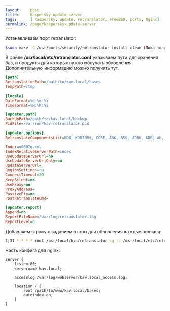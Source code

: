 ```yaml
---
layout:    post
title:     Kaspersky update server
tags:      [ Kaspersky, update, retranslator, FreeBSD, ports, Nginx]
permalink: /page/kaspersky-update-server
---
```


Устанавливаем порт retranslator:

```bash
$sudo make -C /usr/ports/security/retranslator install clean (Пока только PR 147116)
```

В файле **/usr/local/etc/retranslator.conf** указываем пути для хранения баз, и продукты для которых нужно получать обновления. Дополнительную информацию можно получить тут.

```ini
[path]
RetranslationPath=/path/to/kav.local/bases
TempPath=/tmp

[locale]
DateFormat=%d-%m-%Y
TimeFormat=%H:%M:%S

[updater.path]
BackUpPath=/path/to/kav.local/backup
PidFile=/var/run/kav-retranslator.pid

[updater.options]
RetranslateComponentsList=KDB, KDBI386, CORE, ARK, BSS, ADBU, ADB, AH, AH2I386, AH2X64, APU, AP, AS, BB, BB2, BLST, BLST2, KAV9EXEC, KAV8EXEC, INFO, RT, WMUF, WA, WAVI386, VLNS, EMU, PAS4, PAS, PARCTL, SSA, ASTRM, HIPS, HIPS2, KSN, QSCAN, UPDATER

Index=u0607g.xml
IndexRelativeServerPath=index
UseUpdateServerUrl=no
UseUpdateServerUrlOnly=no
UpdateServerUrl=
RegionSettings=ru
ConnectTimeout=20
KeepSilent=no
UseProxy=no
ProxyAddress=
PassiveFtp=no
PostRetranslateCmd=

[updater.report]
Append=no
ReportFileName=/var/log/retranslator.log
ReportLevel=0
```

Добавляем строку с заданием в cron для обновления каждые полчаса:

```bash
1,31 * * * * root /usr/local/bin/retranslator -q -c /usr/local/etc/retranslator.conf
```

Часть конфига для nginx:

```nginx
server {
	listen 80;
	servername kav.local;

	accesslog /var/log/webserver/kav.local_access.log;

	location / {
		root /path/to/www/kav.local/bases;
		autoindex on;
	}
}
```
